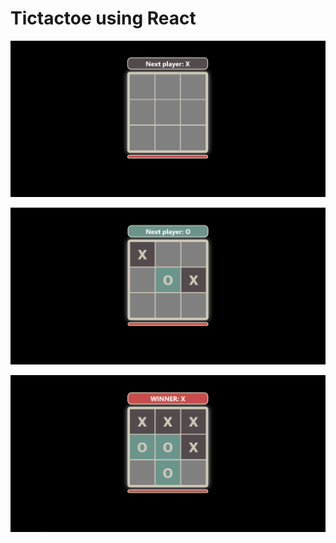 # Tictactoe using React

![tictactoe-home](images/tictactoe-home.PNG)

![tictactoe-sample](images/tictacoe-sample.PNG)

![tictactoe-winner](images/tictactoe-winner.PNG)
